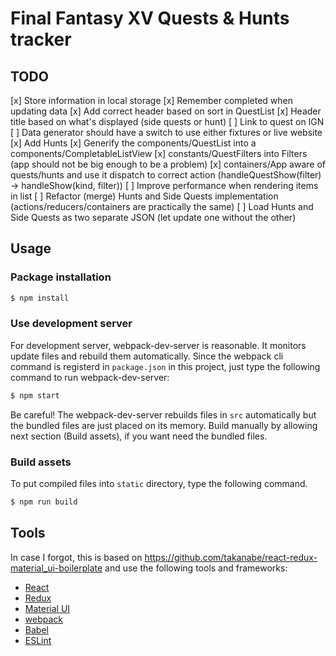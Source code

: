 # Final Fantasy XV Quests & Hunts tracker

## TODO

[x] Store information in local storage
[x] Remember completed when updating data
[x] Add correct header based on sort in QuestList
[x] Header title based on what's displayed (side quests or hunt)
[ ] Link to quest on IGN
[ ] Data generator should have a switch to use either fixtures or live website
[x] Add Hunts
    [x] Generify the components/QuestList into a components/CompletableListView
    [x] constants/QuestFilters into Filters (app should not be big enough to be a problem)
    [x] containers/App aware of quests/hunts and use it dispatch to correct action (handleQuestShow(filter) -> handleShow(kind, filter))
[ ] Improve performance when rendering items in list
[ ] Refactor (merge) Hunts and Side Quests implementation (actions/reducers/containers are practically the same)
[ ] Load Hunts and Side Quests as two separate JSON (let update one without the other)

## Usage

### Package installation
```bash
$ npm install
```

### Use development server
For development server, webpack-dev-server is reasonable. It monitors update files and rebuild them automatically. Since the webpack cli command is registerd in `package.json` in this project, just type the following command to run webpack-dev-server:

```bash
$ npm start
```

Be careful! The webpack-dev-server rebuilds files in `src` automatically but the bundled files are just placed on its memory. Build manually by allowing next section (Build assets), if you want need the bundled files.


### Build assets
To put compiled files into `static` directory, type the following command.

```bash
$ npm run build
```

## Tools

In case I forgot, this is based on https://github.com/takanabe/react-redux-material_ui-boilerplate and use the following tools and frameworks:

* [React](https://facebook.github.io/react/)
* [Redux](http://redux.js.org/)
* [Material UI](http://material-ui.com/#/)
* [webpack](https://webpack.github.io/)
* [Babel](https://babeljs.io/)
* [ESLint](http://eslint.org/)